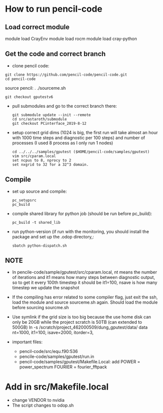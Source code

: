# How to run pencil-code

## Load correct module

module load CrayEnv
module load rocm
module load cray-python

## Get the code and correct branch

- clone pencil code:

```
git clone https://github.com/pencil-code/pencil-code.git
cd pencil-code
```

source pencil:
. ./sourceme.sh

```
git checkout gputestv6
```

- pull submodules and go to the correct branch there:

  ```
  git submodule update --init --remote
  cd src/astaroth/submodule
  git checkout PCinterface_2019-8-12
  ```

- setup correct grid dims (1024 is big, the first run will take almost an hour with 1000 time steps and diagnostic per 100 steps) and number of processes (I used 8 process as I only run 1 nodes)

  ```
  cd ../../../samples/gputest ($HOME/pencil-code/samples/gputest)
  vim src/cparam.local
  set ncpus to 8, nprocy to 2
  set nxgrid to 32 for a 32^3 domain.
  ```

## Compile

- set up source and compile:

  ```
  pc_setupsrc
  pc_build
  ```

- compile shared library for python job (should be run before pc_build):

  ```
  pc_build -t shared_lib
  ```

- run python-version (if run with the monitoring, you should install the package and set up the .odop directory,:
  ```
  sbatch python-dispatch.sh
  ```

## NOTE

- In pencile-code/sample/gputest/src/cparam.local, nt means the number of iterations and it1 means how many steps between diagnostic output, so to get it every 100th timestep it should be it1=100, nsave is how many timestep we update the snapshot
- If the compiling has error related to some compiler flag, just exit the ssh, load the module and source sourceme.sh again. Should load the module before sourcing sourcme.sh
- Use symlink if the grid size is too big because the use home disk can only be 20GB while the project scratch is 50TB (can extended to 500GB) ln -s /scratch/project_462000509/dung_gputest/data/ data
  nt=1000, it1=100, isave=2000, itorder=3,

- important files:
  - pencil-code/src/equ.f90:536
  - pencile-code/samples/gputest/run.in
  - pencil-code/samples/gputest/Makefile.Local: add POWER = power_spectrum FOURIER = fourier_fftpack

# Add in src/Makefile.local

- change VENDOR to nvidia
- The script changes to odop.sh
